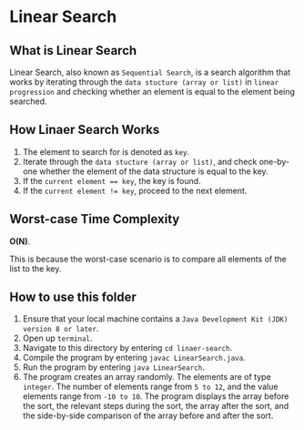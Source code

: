 # Linear Search

## What is Linear Search
Linear Search, also known as `Sequential Search`, is a search algorithm that works by iterating through the `data stucture (array or list)` in `linear progression` and checking whether an element is equal to the element being searched.

## How Linaer Search Works
1. The element to search for is denoted as `key`.
2. Iterate through the `data stucture (array or list)`, and check one-by-one whether the element of the data structure is equal to the key.
3. If the `current element == key`, the key is found.
4. If the `current element != key`, proceed to the next element.

## Worst-case Time Complexity
**O(N)**.

This is because the worst-case scenario is to compare all elements of the list to the key.

## How to use this folder
1. Ensure that your local machine contains a `Java Development Kit (JDK) version 8 or later`.
2. Open up `terminal`.
3. Navigate to this directory by entering `cd linaer-search`.
4. Compile the program by entering `javac LinearSearch.java`.
5. Run the program by entering `java LinearSearch`.
6. The program creates an array randomly. The elements are of type `integer`. The number of elements range from `5 to 12`, and the value elements range from `-10 to 10`. The program displays the array before the sort, the relevant steps during the sort, the array after the sort, and the side-by-side comparison of the array before and after the sort.
